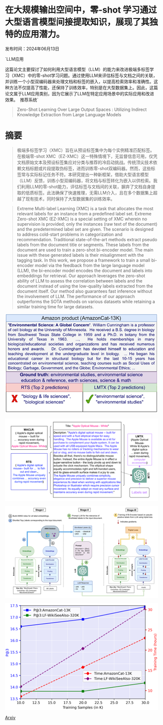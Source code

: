 # 在大规模输出空间中，零-shot 学习通过大型语言模型间接提取知识，展现了其独特的应用潜力。

发布时间：2024年06月13日

`LLM应用

这篇论文主要探讨了如何利用大型语言模型（LLM）的能力来改进极端多标签学习（XMC）中的零-shot学习问题。通过使用LLM来评估标签与文档之间的关联，并训练一个小型双编码器来处理文档和标签的嵌入，以提高检索效率和准确性。这种方法不仅提高了性能，还保持了训练效率，特别是在大型数据集上。因此，这篇论文属于LLM应用类别，因为它展示了LLM在特定应用场景中的实际应用和改进效果。` `推荐系统`

> Zero-Shot Learning Over Large Output Spaces : Utilizing Indirect Knowledge Extraction from Large Language Models

# 摘要

> 极端多标签学习（XMC）旨在从预设标签集中为每个实例精准匹配标签。在极端零-shot XMC（EZ-XMC）这一特殊情境下，无监督信息可用，仅凭文档原始文本及预设标签集应对分类与推荐的冷启动挑战。传统顶尖技术依赖文档标题或片段提取伪标签，进而训练零-shot双编码器。然而，这些标签常与实际标记任务不符。本研究提出一种新框架，借助大型语言模型（LLM）反馈，训练小型双编码器，将文档与标签转化为嵌入以供检索。我们利用LLM的零-shot能力，评估标签与文档间的关联，摒弃了文档自身提取的低质标签。此法确保了快速推理，无需LLM介入，且在多个数据集上超越了现有技术，同时保持了大型数据集的训练效率。

> Extreme Multi-label Learning (XMC) is a task that allocates the most relevant labels for an instance from a predefined label set. Extreme Zero-shot XMC (EZ-XMC) is a special setting of XMC wherein no supervision is provided; only the instances (raw text of the document) and the predetermined label set are given. The scenario is designed to address cold-start problems in categorization and recommendation. Traditional state-of-the-art methods extract pseudo labels from the document title or segments. These labels from the document are used to train a zero-shot bi-encoder model. The main issue with these generated labels is their misalignment with the tagging task. In this work, we propose a framework to train a small bi-encoder model via the feedback from the large language model (LLM), the bi-encoder model encodes the document and labels into embeddings for retrieval. Our approach leverages the zero-shot ability of LLM to assess the correlation between labels and the document instead of using the low-quality labels extracted from the document itself. Our method also guarantees fast inference without the involvement of LLM. The performance of our approach outperforms the SOTA methods on various datasets while retaining a similar training time for large datasets.

![在大规模输出空间中，零-shot 学习通过大型语言模型间接提取知识，展现了其独特的应用潜力。](../../../paper_images/2406.09288/x1.png)

![在大规模输出空间中，零-shot 学习通过大型语言模型间接提取知识，展现了其独特的应用潜力。](../../../paper_images/2406.09288/x2.png)

![在大规模输出空间中，零-shot 学习通过大型语言模型间接提取知识，展现了其独特的应用潜力。](../../../paper_images/2406.09288/x3.png)

![在大规模输出空间中，零-shot 学习通过大型语言模型间接提取知识，展现了其独特的应用潜力。](../../../paper_images/2406.09288/ablation1_fig1.png)

[Arxiv](https://arxiv.org/abs/2406.09288)